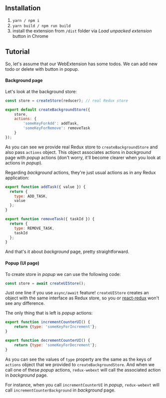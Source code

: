 ## Installation


1. `yarn / npm i`
2. `yarn build / npm run build `
3. install the extension from `/dist` folder via _Load unpacked extension_ button in Chrome

## Tutorial

So, let's assume that our WebExtension has some todos. We can add new todo or delete with button in popup.

#### Background page

Let's look at the background store:

```js
const store = createStore(reducer); // real Redux store

export default createBackgroundStore({
    store,
    actions: {
        'someKeyForAdd': addTask,
        'someKeyForRemove': removeTask
    }
});
```

As you can see we provide real Redux store to `createBackgroundStore` and also pass `actions` object. This object associates actions in _background_ page with _popup_ actions (don't worry, it'll become clearer when you look at actions in _popup_). 

Regarding _background_ actions, they're just usual actions as in any Redux application:

```js
export function addTask({ value }) {
  return {
    type: ADD_TASK,
    value
  };
}

export function removeTask({ taskId }) {
  return {
    type: REMOVE_TASK,
    taskId
  };
}

```

And that's it about _background_ page, pretty straightforward.

#### Popup (UI page)

To create store in _popup_ we can use the following code: 

```js
const store = await createUIStore();
```

Just one line if you use `async/await` feature! `createUIStore` creates an object with the same interface as Redux store, so you or [react-redux](https://github.com/reactjs/react-redux) won't see any difference. 

The only thing that is left is _popup_ actions:

```js
export function incrementCounterUI() {
    return {type: 'someKeyForIncrement'};
}

export function decrementCounterUI() {
    return {type: 'someKeyForDecrement'};
}
```

As you can see the values of `type` property are the same as the keys of `actions` object that we provided to `createBackgroundStore`. And when we call one of these _popup_ actions, `redux-webext` will call the associated action in _background_ page. 

For instance, when you call `incrementCounterUI` in _popup_, `redux-webext` will call `incrementCounterBackground` in _background_ page.

